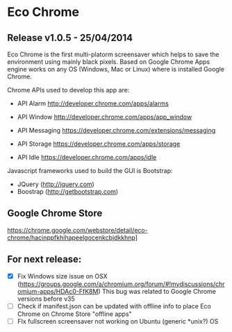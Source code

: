 Eco Chrome
=========

Release v1.0.5 - 25/04/2014
---------------------------

Eco Chrome is the first multi-platorm screensaver which helps to save the environment using mainly black pixels.
Based on Google Chrome Apps engine works on any OS (Windows, Mac or Linux) where is installed Google Chrome.

Chrome APIs used to develop this app are:

- API Alarm
http://developer.chrome.com/apps/alarms

- API Window
http://developer.chrome.com/apps/app_window

- API Messaging
https://developer.chrome.com/extensions/messaging

- API Storage
https://developer.chrome.com/apps/storage

- API Idle
https://developer.chrome.com/apps/idle

Javascript frameworks used to build the GUI is Bootstrap:
- JQuery (http://jquery.com)
- Boostrap (http://getbootstrap.com)


Google Chrome Store
-------------------
https://chrome.google.com/webstore/detail/eco-chrome/hacinppfkhihapeelgocenkcbjdkkhnp]


For next release:
-----------------------
- [X] Fix Windows size issue on OSX (https://groups.google.com/a/chromium.org/forum/#!mydiscussions/chromium-apps/HDAc0-FfK8M)
  This bug was related to Google Chrome versions before v35
- [ ] Check if manifest.json can be updated with offline info to place Eco Chrome on Chrome Store "offline apps"
- [ ] FIx fullscreen screensaver not working on Ubuntu (generic *unix?) OS

